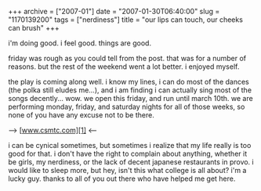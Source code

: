 +++
archive = ["2007-01"]
date = "2007-01-30T06:40:00"
slug = "1170139200"
tags = ["nerdiness"]
title = "our lips can touch, our cheeks can brush"
+++

i'm doing good. i feel good. things are good.

friday was rough as you could tell from the post. that was for a number of
reasons. but the rest of the weekend went a lot better. i enjoyed myself.

the play is coming along well. i know my lines, i can do most of the
dances (the polka still eludes me...), and i am finding i can actually
sing most of the songs decently... wow. we open this friday, and run until
march 10th. we are performing monday, friday, and saturday nights for all
of those weeks, so none of you have any excuse not to be there.

--> [www.csmtc.com][1] <--

i can be cynical sometimes, but sometimes i realize that my life really is
too good for that. i don't have the right to complain about anything,
whether it be girls, my nerdiness, or the lack of decent japanese
restaurants in provo. i would like to sleep more, but hey, isn't this what
college is all about? i'm a lucky guy. thanks to all of you out there who
have helped me get here.

[1]: https://web.archive.org/web/20070203085850/http://www.csmtc.com/
